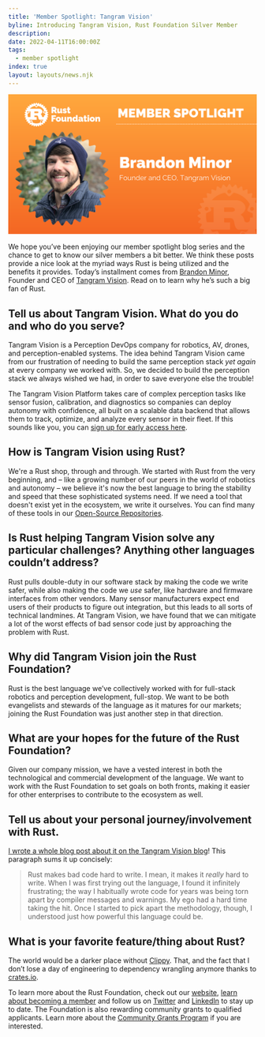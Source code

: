 ```yaml
---
title: 'Member Spotlight: Tangram Vision'
byline: Introducing Tangram Vision, Rust Foundation Silver Member
description:
date: 2022-04-11T16:00:00Z
tags:
  - member spotlight
index: true
layout: layouts/news.njk
---
```


![Brandon Minor](/img/news/2022-04-11-member-spotlight-tangram-vision/member-spotlight-brandon-minor.png)

We hope you’ve been enjoying our member spotlight blog series and the chance to get to know our silver members a bit better. We think these posts provide a nice look at the myriad ways Rust is being utilized and the benefits it provides. Today’s installment comes from [Brandon Minor](https://www.linkedin.com/in/bminortx/), Founder and CEO of [Tangram Vision](https://www.tangramvision.com/). Read on to learn why he’s such a big fan of Rust.

## Tell us about Tangram Vision. What do you do and who do you serve?

Tangram Vision is a Perception DevOps company for robotics, AV, drones, and perception-enabled systems. The idea behind Tangram Vision came from our frustration of needing to build the same perception stack *yet again* at every company we worked with. So, we decided to build the perception stack we always wished we had, in order to save everyone else the trouble\!

The Tangram Vision Platform takes care of complex perception tasks like sensor fusion, calibration, and diagnostics so companies can deploy autonomy with confidence, all built on a scalable data backend that allows them to track, optimize, and analyze every sensor in their fleet. If this sounds like you, you can [sign up for early access here](https://hub.tangramvision.com/).

## How is Tangram Vision using Rust?

We're a Rust shop, through and through. We started with Rust from the very beginning, and – like a growing number of our peers in the world of robotics and autonomy – we believe it's now the best language to bring the stability and speed that these sophisticated systems need. If we need a tool that doesn't exist yet in the ecosystem, we write it ourselves. You can find many of these tools in our [Open-Source Repositories](https://gitlab.com/tangram-vision/oss).

## Is Rust helping Tangram Vision solve any particular challenges? Anything other languages couldn’t address?

Rust pulls double-duty in our software stack by making the code we write safer, while also making the code we *use* safer, like hardware and firmware interfaces from other vendors. Many sensor manufacturers expect end users of their products to figure out integration, but this leads to all sorts of technical landmines. At Tangram Vision, we have found that we can mitigate a lot of the worst effects of bad sensor code just by approaching the problem with Rust.

## Why did Tangram Vision join the Rust Foundation?

Rust is the best language we’ve collectively worked with for full-stack robotics and perception development, full-stop. We want to be both evangelists and stewards of the language as it matures for our markets; joining the Rust Foundation was just another step in that direction.

## What are your hopes for the future of the Rust Foundation?

Given our company mission, we have a vested interest in both the technological and commercial development of the language. We want to work with the Rust Foundation to set goals on both fronts, making it easier for other enterprises to contribute to the ecosystem as well.

## Tell us about your personal journey/involvement with Rust.

[I wrote a whole blog post about it on the Tangram Vision blog](https://www.tangramvision.com/blog/why-were-choosing-rust)\! This paragraph sums it up concisely:

> Rust makes bad code hard to write. I mean, it makes it *really* hard to write. When I was first trying out the language, I found it infinitely frustrating; the way I habitually wrote code for years was being torn apart by compiler messages and warnings. My ego had a hard time taking the hit. Once I started to pick apart the methodology, though, I understood just how powerful this language could be.

## What is your favorite feature/thing about Rust?

The world would be a darker place without <u>Clippy</u>. That, and the fact that I don’t lose a day of engineering to dependency wrangling anymore thanks to <u>crates.io</u>.

To learn more about the Rust Foundation, check out our [website](https://foundation.rust-lang.org/), [learn about becoming a member](https://foundation.rust-lang.org/info/become-a-member/) and follow us on [Twitter](https://twitter.com/rust_foundation) and [LinkedIn](https://www.linkedin.com/company/rust-foundation/) to stay up to date. The Foundation is also rewarding community grants to qualified applicants. Learn more about the [Community Grants Program](https://foundation.rust-lang.org/grants/) if you are interested.
